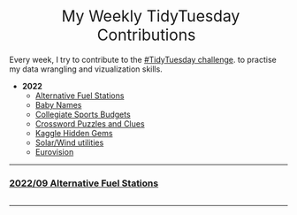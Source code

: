 <h1 style="font-weight:normal" align="center">
  &nbsp;My Weekly TidyTuesday Contributions&nbsp;
</h1>

</div>

Every week, I try to contribute to the [#TidyTuesday challenge](https://github.com/rfordatascience/tidytuesday). to practise my data wrangling and vizualization skills.

</div>


<!-- toc -->
* **2022**
  - [Alternative Fuel Stations]()
  - [Baby Names]()
  - [Collegiate Sports Budgets]()
  - [Crossword Puzzles and Clues]()
  - [Kaggle Hidden Gems]()
  - [Solar/Wind utilities]()
  - [Eurovision]()
<!-- tocstop -->


***

### [2022/09 Alternative Fuel Stations]()

![]()

***
